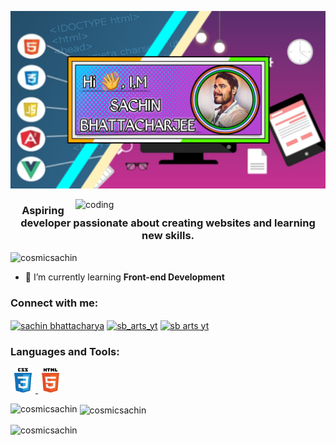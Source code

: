 ![logo](https://github.com/CosmicSachin/CosmicSachin/blob/main/Untitled201_20230810143815.png?raw=true)

<img align="right" alt="coding" width="400" src="https://cdn.dribbble.com/users/1162077/screenshots/3848914/programmer.gif">
<h3 align="center">Aspiring developer passionate about creating websites and learning new skills.</h3>


<p align="left"> <img src="https://komarev.com/ghpvc/?username=cosmicsachin&label=Profile%20views&color=0e75b6&style=flat" alt="cosmicsachin" /> </p>

- 🌱 I’m currently learning **Front-end Development**

<h3 align="left">Connect with me:</h3>


<p align="left">
<a href="https://fb.com/sachin bhattacharya" target="blank"><img align="center" src="https://raw.githubusercontent.com/rahuldkjain/github-profile-readme-generator/master/src/images/icons/Social/facebook.svg" alt="sachin bhattacharya" height="30" width="40" /></a>
<a href="https://instagram.com/sb_arts_yt" target="blank"><img align="center" src="https://raw.githubusercontent.com/rahuldkjain/github-profile-readme-generator/master/src/images/icons/Social/instagram.svg" alt="sb_arts_yt" height="30" width="40" /></a>
<a href="https://www.youtube.com/c/sb arts yt" target="blank"><img align="center" src="https://raw.githubusercontent.com/rahuldkjain/github-profile-readme-generator/master/src/images/icons/Social/youtube.svg" alt="sb arts yt" height="30" width="40" /></a>
</p>

<h3 align="left">Languages and Tools:</h3>
<p align="left"> <a href="https://www.w3schools.com/css/" target="_blank" rel="noreferrer"> <img src="https://raw.githubusercontent.com/devicons/devicon/master/icons/css3/css3-original-wordmark.svg" alt="css3" width="40" height="40"/> </a> <a href="https://www.w3.org/html/" target="_blank" rel="noreferrer"> <img src="https://raw.githubusercontent.com/devicons/devicon/master/icons/html5/html5-original-wordmark.svg" alt="html5" width="40" height="40"/> </a> </p>

<p><img align="left" src="https://github-readme-stats.vercel.app/api/top-langs?username=cosmicsachin&show_icons=true&locale=en&layout=compact" alt="cosmicsachin" /></p>

<p>&nbsp;<img align="center" src="https://github-readme-stats.vercel.app/api?username=cosmicsachin&show_icons=true&locale=en" alt="cosmicsachin" /></p>

<p><img align="center" src="https://github-readme-streak-stats.herokuapp.com/?user=cosmicsachin&" alt="cosmicsachin" /></p>
